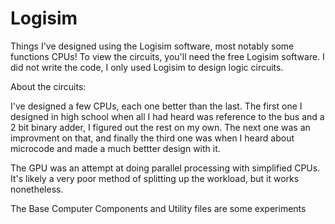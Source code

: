 # Logisim
Things I've designed using the Logisim software, most notably some functions CPUs!
To view the circuits, you'll need the free Logisim software. I did not write the code, I only used Logisim to design logic circuits.

About the circuits:

I've designed a few CPUs, each one better than the last. The first one I designed in high school when all I had heard was reference to the bus and a 2 bit binary adder,
I figured out the rest on my own. The next one was an improvment on that, and finally the third one was when I heard about microcode and made a much bettter design with it.

The GPU was an attempt at doing parallel processing with simplified CPUs. It's likely a very poor method of splitting up the workload, but it works nonetheless.

The Base Computer Components and Utility files are some experiments
